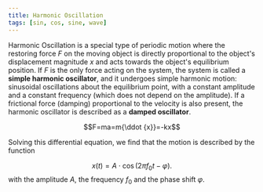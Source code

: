 ```yaml
---
title: Harmonic Oscillation
tags: [sin, cos, sine, wave]
---
```

Harmonic Oscillation is a special type of periodic motion where the restoring force $F$ on the moving object is directly proportional to the object's displacement magnitude $x$ and acts towards the object's equilibrium position.
If $F$ is the only force acting on the system, the system is called a **simple harmonic oscillator**, and it undergoes simple harmonic motion: sinusoidal oscillations about the equilibrium point, with a constant amplitude and a constant frequency (which does not depend on the amplitude).
If a frictional force (damping) proportional to the velocity is also present, the harmonic oscillator is described as a **damped oscillator**.


$$F=ma=m{\ddot {x}}=-kx$$

Solving this differential equation, we find that the motion is described by the function

$$x(t)= A \cdot \cos(2\pi f_0 t - \varphi).$$
with the amplitude $A$, the frequency $f_0$ and the phase shift $\varphi$.



```{.python .bokeh include="res/code/bokeh/sine-wave.py"}
```


